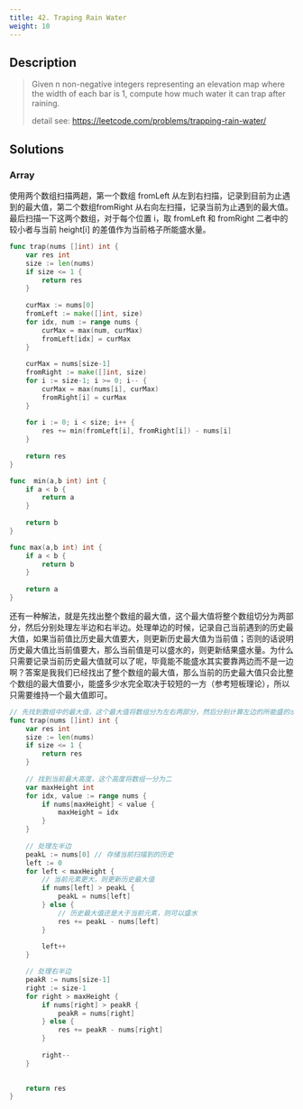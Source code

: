```yaml
---
title: 42. Traping Rain Water
weight: 10
---
```


## Description

> Given n non-negative integers representing an elevation map where the width of each bar is 1, compute how much water it can trap after raining.
> 
> detail see: https://leetcode.com/problems/trapping-rain-water/


## Solutions

### Array
使用两个数组扫描两趟，第一个数组 fromLeft 从左到右扫描，记录到目前为止遇到的最大值，第二个数组fromRight 从右向左扫描，记录当前为止遇到的最大值。最后扫描一下这两个数组，对于每个位置 i，取 fromLeft 和 fromRight 二者中的较小者与当前 height[i] 的差值作为当前格子所能盛水量。
```go
func trap(nums []int) int {
    var res int
    size := len(nums)
    if size <= 1 {
        return res
    }
    
    curMax := nums[0]
    fromLeft := make([]int, size)
    for idx, num := range nums {
        curMax = max(num, curMax)
        fromLeft[idx] = curMax
    }
    
    curMax = nums[size-1]
    fromRight := make([]int, size)
    for i := size-1; i >= 0; i-- {
        curMax = max(nums[i], curMax)
        fromRight[i] = curMax
    }
    
    for i := 0; i < size; i++ {
        res += min(fromLeft[i], fromRight[i]) - nums[i]
    }
    
    return res
}

func  min(a,b int) int {
    if a < b {
        return a
    }
    
    return b
}

func max(a,b int) int {
    if a < b {
        return b
    }
    
    return a
}
```


还有一种解法，就是先找出整个数组的最大值，这个最大值将整个数组切分为两部分，然后分别处理左半边和右半边。处理单边的时候，记录自己当前遇到的历史最大值，如果当前值比历史最大值要大，则更新历史最大值为当前值；否则的话说明历史最大值比当前值要大，那么当前值是可以盛水的，则更新结果盛水量。为什么只需要记录当前历史最大值就可以了呢，毕竟能不能盛水其实要靠两边而不是一边啊？答案是我我们已经找出了整个数组的最大值，那么当前的历史最大值只会比整个数组的最大值要小，能盛多少水完全取决于较短的一方（参考短板理论），所以只需要维持一个最大值即可。
```go
// 先找到数组中的最大值，这个最大值将数组分为左右两部分，然后分别计算左边的所能盛的水和右边所能盛的水
func trap(nums []int) int {
    var res int
    size := len(nums)
    if size <= 1 {
        return res
    }
    
    // 找到当前最大高度，这个高度将数组一分为二
    var maxHeight int
    for idx, value := range nums {
        if nums[maxHeight] < value {
            maxHeight = idx
        }
    }
    
    // 处理左半边
    peakL := nums[0] // 存储当前扫描到的历史
    left := 0
    for left < maxHeight {
        // 当前元素更大，则更新历史最大值
        if nums[left] > peakL {
            peakL = nums[left]
        } else {
            // 历史最大值还是大于当前元素，则可以盛水
            res += peakL - nums[left]
        }
        
        left++
    }

    // 处理右半边
    peakR := nums[size-1]
    right := size-1
    for right > maxHeight {
        if nums[right] > peakR {
            peakR = nums[right]
        } else {
            res += peakR - nums[right]
        }
        
        right--
    }
    

    return res
}
```


